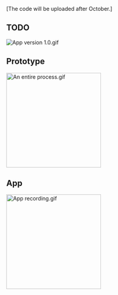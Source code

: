 [The code will be uploaded after October.]

## TODO
<img src="https://github.com/iii17-grace/iOS_Route_Suggestion/blob/master/App%20version%201.0.png"  alt="App version 1.0.gif"><br/>

## Prototype
<img src="https://github.com/iii17-grace/iOS_route_prototype/blob/master/An%20entire%20process..gif" width = "250" alt="An entire process.gif"><br/>


## App
<img src="https://github.com/iii17-grace/iOS_route_prototype/blob/master/SmartAppRecord.gif" width = "250" alt="App recording.gif"><br/>

